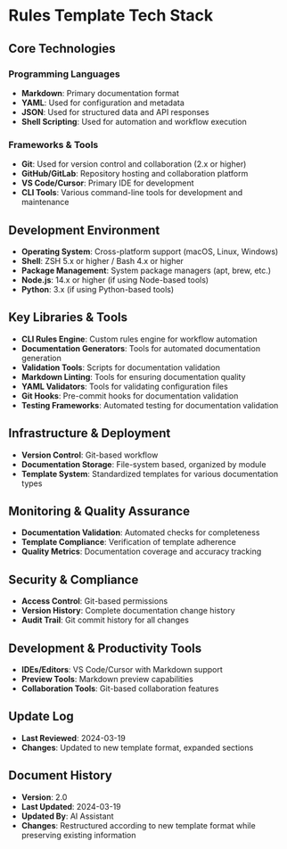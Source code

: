 # Rules Template Tech Stack

## Core Technologies

### Programming Languages
- **Markdown**: Primary documentation format
- **YAML**: Used for configuration and metadata
- **JSON**: Used for structured data and API responses
- **Shell Scripting**: Used for automation and workflow execution

### Frameworks & Tools
- **Git**: Used for version control and collaboration (2.x or higher)
- **GitHub/GitLab**: Repository hosting and collaboration platform
- **VS Code/Cursor**: Primary IDE for development
- **CLI Tools**: Various command-line tools for development and maintenance

## Development Environment
- **Operating System**: Cross-platform support (macOS, Linux, Windows)
- **Shell**: ZSH 5.x or higher / Bash 4.x or higher
- **Package Management**: System package managers (apt, brew, etc.)
- **Node.js**: 14.x or higher (if using Node-based tools)
- **Python**: 3.x (if using Python-based tools)

## Key Libraries & Tools
- **CLI Rules Engine**: Custom rules engine for workflow automation
- **Documentation Generators**: Tools for automated documentation generation
- **Validation Tools**: Scripts for documentation validation
- **Markdown Linting**: Tools for ensuring documentation quality
- **YAML Validators**: Tools for validating configuration files
- **Git Hooks**: Pre-commit hooks for documentation validation
- **Testing Frameworks**: Automated testing for documentation validation

## Infrastructure & Deployment
- **Version Control**: Git-based workflow
- **Documentation Storage**: File-system based, organized by module
- **Template System**: Standardized templates for various documentation types

## Monitoring & Quality Assurance
- **Documentation Validation**: Automated checks for completeness
- **Template Compliance**: Verification of template adherence
- **Quality Metrics**: Documentation coverage and accuracy tracking

## Security & Compliance
- **Access Control**: Git-based permissions
- **Version History**: Complete documentation change history
- **Audit Trail**: Git commit history for all changes

## Development & Productivity Tools
- **IDEs/Editors**: VS Code/Cursor with Markdown support
- **Preview Tools**: Markdown preview capabilities
- **Collaboration Tools**: Git-based collaboration features

## Update Log
- **Last Reviewed**: 2024-03-19
- **Changes**: Updated to new template format, expanded sections

## Document History
- **Version**: 2.0
- **Last Updated**: 2024-03-19
- **Updated By**: AI Assistant
- **Changes**: Restructured according to new template format while preserving existing information 
